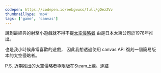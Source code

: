 ```yaml
---
codepen: https://codepen.io/eebgwuss/full/gOezZVv
thumbnailType: 'mp4'
tags: ['game', 'canvas']
---
```


說到最經典的射擊小遊戲就不得不提[太空侵略者](https://zh.wikipedia.org/wiki/%E5%A4%AA%E7%A9%BA%E4%BE%B5%E7%95%A5%E8%80%85)
由是日本太東公司於1978年推出。

也是我小時候非常喜歡的遊戲，
因此我想透過使用 canvas API 復刻一個簡易版本的太空侵略者。

P.S. 近期推出的太空侵略者極限版在Steam上線。[連結](https://store.steampowered.com/app/744050/Space_Invaders_Extreme/?l=tchinese)

